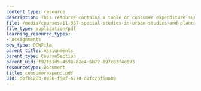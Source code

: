 ```yaml
---
content_type: resource
description: This resource contains a table on consumer expenditure survey data.
file: /media/courses/11-967-special-studies-in-urban-studies-and-planning-economic-development-planning-skills-january-iap-2007/defb120b0e56f58f627dd2fc23f58ab0_consumerexpend.pdf
file_type: application/pdf
learning_resource_types:
- Assignments
ocw_type: OCWFile
parent_title: Assignments
parent_type: CourseSection
parent_uid: f92f51d5-459b-82e4-6b72-897c83f4c693
resourcetype: Document
title: consumerexpend.pdf
uid: defb120b-0e56-f58f-627d-d2fc23f58ab0
---
```

